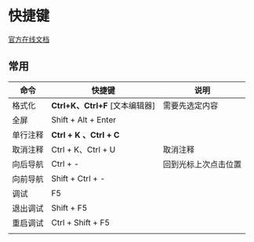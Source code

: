 # 快捷键

[官方在线文档](https://docs.microsoft.com/zh-cn/visualstudio/ide/default-keyboard-shortcuts-in-visual-studio?view=vs-2019#bkmk_edit)

## 常用

| 命令     | 快捷键                          | 说明                 |
| -------- | ------------------------------- | -------------------- |
| 格式化   | **Ctrl+K、Ctrl+F** [文本编辑器] | 需要先选定内容       |
| 全屏     | Shift + Alt +  Enter            |                      |
| 单行注释 | **Ctrl + K 、Ctrl + C**         |                      |
| 取消注释 | Ctrl + K、Ctrl + U              | 取消注释             |
| 向后导航 | Ctrl + -                        | 回到光标上次点击位置 |
| 向前导航 | Shift + Ctrl + -                |                      |
| 调试     | F5                              |                      |
| 退出调试 | Shift + F5                      |                      |
| 重启调试 | Ctrl + Shift + F5               |                      |
|          |                                 |                      |

